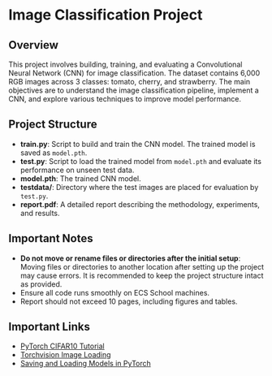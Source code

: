 # Image Classification Project

## Overview
This project involves building, training, and evaluating a Convolutional Neural Network (CNN) for image classification. The dataset contains 6,000 RGB images across 3 classes: tomato, cherry, and strawberry. The main objectives are to understand the image classification pipeline, implement a CNN, and explore various techniques to improve model performance.

## Project Structure
- **train.py**: Script to build and train the CNN model. The trained model is saved as `model.pth`.
- **test.py**: Script to load the trained model from `model.pth` and evaluate its performance on unseen test data.
- **model.pth**: The trained CNN model.
- **testdata/**: Directory where the test images are placed for evaluation by `test.py`.
- **report.pdf**: A detailed report describing the methodology, experiments, and results.

## Important Notes
- **Do not move or rename files or directories after the initial setup**: Moving files or directories to another location after setting up the project may cause errors. It is recommended to keep the project structure intact as provided.
- Ensure all code runs smoothly on ECS School machines.
- Report should not exceed 10 pages, including figures and tables.


## Important Links
- [PyTorch CIFAR10 Tutorial](https://pytorch.org/tutorials/beginner/blitz/cifar10_tutorial.html)
- [Torchvision Image Loading](https://pytorch.org/vision/stable/io.html#image)
- [Saving and Loading Models in PyTorch](https://pytorch.org/tutorials/beginner/saving_loading_models.html)
